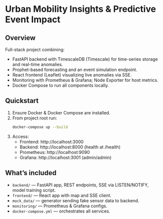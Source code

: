# Urban Mobility Insights & Predictive Event Impact

## Overview
Full-stack project combining:
- FastAPI backend with TimescaleDB (Timescale) for time-series storage and real-time anomalies.
- Prophet-based forecasting and an event simulation endpoint.
- React frontend (Leaflet) visualizing live anomalies via SSE.
- Monitoring with Prometheus & Grafana; Node Exporter for host metrics.
- Docker Compose to run all components locally.

## Quickstart
1. Ensure Docker & Docker Compose are installed.
2. From project root run:
   ```bash
   docker-compose up --build
   ```
3. Access:
   - Frontend: http://localhost:3000
   - Backend: http://localhost:8000 (health at /health)
   - Prometheus: http://localhost:9090
   - Grafana: http://localhost:3001 (admin/admin)

## What’s included
- `backend/` — FastAPI app, REST endpoints, SSE via LISTEN/NOTIFY, model training script.
- `frontend/` — React app with map and SSE client.
- `mock_data/` — generator sending fake sensor data to backend.
- `monitoring/` — Prometheus & Grafana configs.
- `docker-compose.yml` — orchestrates all services.
